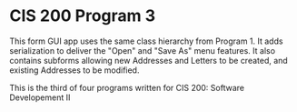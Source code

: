 # CIS 200 Program 3

This form GUI app uses the same class hierarchy from Program 1. It adds serialization to deliver the "Open" and "Save As" menu features. It also contains subforms allowing new Addresses and Letters to be created, and existing Addresses to be modified.

This is the third of four programs written for CIS 200: Software Developement II 
